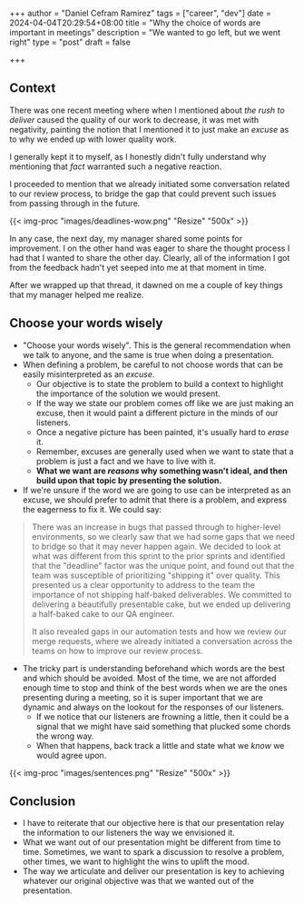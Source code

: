 +++
author = "Daniel Cefram Ramirez"
tags = ["career", "dev"]
date = 2024-04-04T20:29:54+08:00
title = "Why the choice of words are important in meetings"
description = "We wanted to go left, but we went right"
type = "post"
draft = false

+++

## Context

There was one recent meeting where when I mentioned about *the rush to deliver* caused the quality of our work to decrease, it was met with negativity, painting the notion that I mentioned it to just make an *excuse* as to why we ended up with lower quality work.

I generally kept it to myself, as I honestly didn't fully understand why mentioning that *fact* warranted such a negative reaction.

I proceeded to mention that we already initiated some conversation related to our review process, to bridge the gap that could prevent such issues from passing through in the future.

{{< img-proc "images/deadlines-wow.png" "Resize" "500x" >}}

In any case, the next day, my manager shared some points for improvement. I on the other hand was eager to share the thought process I had that I wanted to share the other day. Clearly, all of the information I got from the feedback hadn't yet seeped into me at that moment in time.

After we wrapped up that thread, it dawned on me a couple of key things that my manager helped me realize.

## Choose your words wisely

* "Choose your words wisely". This is the general recommendation when we talk to anyone, and the same is true when doing a presentation.
* When defining a problem, be careful to not choose words that can be easily misinterpreted as an *excuse*.
  * Our objective is to state the problem to build a context to highlight the importance of the solution we would present.
  * If the way we state our problem comes off like we are just making an excuse, then it would paint a different picture in the minds of our listeners.
  * Once a negative picture has been painted, it's usually hard to *erase* it.
  * Remember, excuses are generally used when we want to state that a problem is just a fact and we have to live with it.
  * **What we want are *reasons* why something wasn't ideal, and then build upon that topic by presenting the solution.**
* If we're unsure if the word we are going to use can be interpreted as an excuse, we should prefer to admit that there is a problem, and express the eagerness to fix it. We could say:

> There was an increase in bugs that passed through to higher-level environments, so we clearly saw that we had some gaps that we need to bridge so that it may never happen again. We decided to look at what was different from this sprint to the prior sprints and identified that the "deadline" factor was the unique point, and found out that the team was susceptible of prioritizing "shipping it" over quality. This presented us a clear opportunity to address to the team the importance of not shipping half-baked deliverables. We committed to delivering a beautifully presentable cake, but we ended up delivering a half-baked cake to our QA engineer.
>
> It also revealed gaps in our automation tests and how we review our merge requests, where we already initiated a conversation across the teams on how to improve our review process.

* The tricky part is understanding beforehand which words are the best and which should be avoided. Most of the time, we are not afforded enough time to stop and think of the best words when we are the ones presenting during a meeting, so it is super important that we are dynamic and always on the lookout for the responses of our listeners.
  * If we notice that our listeners are frowning a little, then it could be a signal that we might have said something that plucked some chords the wrong way.
  * When that happens, back track a little and state what we *know* we would agree upon.

{{< img-proc "images/sentences.png" "Resize" "500x" >}}

## Conclusion

* I have to reiterate that our objective here is that our presentation relay the information to our listeners the way we envisioned it.
* What we want out of our presentation might be different from time to time. Sometimes, we want to spark a discussion to resolve a problem, other times, we want to highlight the wins to uplift the mood.
* The way we articulate and deliver our presentation is key to achieving whatever our original objective was that we wanted out of the presentation.
